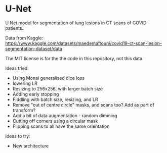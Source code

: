 # U-Net
U Net model for segmentation of lung lesions in CT scans of COVID patients.

Data from Kaggle: https://www.kaggle.com/datasets/maedemaftouni/covid19-ct-scan-lesion-segmentation-dataset/data

The MIT license is for the the code in this repository, not this data.

Ideas tried:

- Using Monai generalised dice loss
- lowering LR
- Resizing to 256x256, with larger batch size
- Adding early stopping
- Fiddling with batch size, resizing, and LR
- Remove "out of centre circle" masks, and scans too? Add as part of transform?
- Add a bit of data augmentation - random dimming
- Cutting off corners using a circular mask
- Flipping scans to all have the same orientation

Ideas to try:

- New architecture